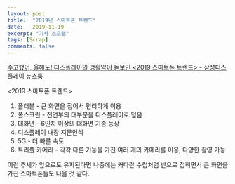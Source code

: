 ```yaml
---
layout: post
title:  "2019년 스마트폰 트렌드"
date:   2019-11-19
excerpt: "기사 스크랩"
tags: [Scrap]
comments: false
---
```


[수고했어, 올해도! 디스플레이의 맹활약이 돋보인 <2019 스마트폰 트렌드> - 삼성디스플레이 뉴스룸](http://news.samsungdisplay.com/21352)

<2019 스마트폰 트렌드>

1. 폴더블 - 큰 화면을 접어서 편리하게 이용
2. 풀스크린 - 전면부의 대부분을 디스플레이로 덮음
3. 대화면 - 6인치 이상의 대화면 기종 등장
4. 디스플레이 내장 지문인식
5. 5G - 더 빠른 속도
6. 트리플 카메라 - 각각 다른 기능을 가진 여러 개의 카메라를 이용, 다양한 촬영 가능

이런 추세가 앞으로도 유지된다면 나중에는 커다란 수첩처럼 반으로 접히면서 큰 화면을 가진 스마트폰들도 나올 것 같다.